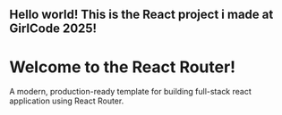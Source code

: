 ## Hello world! This is the React project i made at GirlCode 2025!

# Welcome to the React Router!

A modern, production-ready template for building full-stack react application using React Router.
